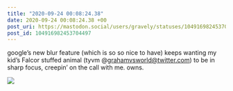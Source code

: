```yaml
---
title: "2020-09-24 00:08:24.38"
date: 2020-09-24 00:08:24.38 +00
post_uri: https://mastodon.social/users/gravely/statuses/104916982453704497
post_id: 104916982453704497
---
```

google’s new blur feature (which is so so nice to have) keeps wanting my kid’s Falcor stuffed animal (tyvm @grahamvsworld@twitter.com) to be in sharp focus, creepin’ on the call with me. owns.


![](/images/104916982419786332.jpg)

